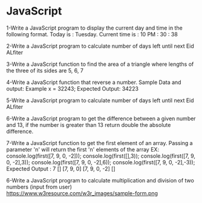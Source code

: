 # JavaScript
1-Write a JavaScript program to display the current day and time in the following format.
Today is : Tuesday.
Current time is : 10 PM : 30 : 38


2-Write a JavaScript program to calculate number of days left until next Eid ALfiter

3-Write a JavaScript function to find the area of a triangle where lengths of the three of its sides are 5, 6, 7

4-Write a JavaScript function that reverse a number.
Sample Data and output:
Example x = 32243;
Expected Output: 34223

5-Write a JavaScript program to calculate number of days left until next Eid ALfiter

6-Write a JavaScript program to get the difference between a given number and 13, if the number is greater than 13 return double the absolute difference.

7-Write a JavaScript function to get the first element of an array. Passing a parameter 'n' will return the first 'n' elements of the array
EX: 
console.log(first([7, 9, 0, -2]));
console.log(first([],3));
console.log(first([7, 9, 0, -2],3));
console.log(first([7, 9, 0, -2],6));
console.log(first([7, 9, 0, -2],-3));
Expected Output :
7
[]
[7, 9, 0]
[7, 9, 0, -2]
[]

6-Write a JavaScript program to calculate multiplication and division of two numbers (input from user)
https://www.w3resource.com/w3r_images/sample-form.png

